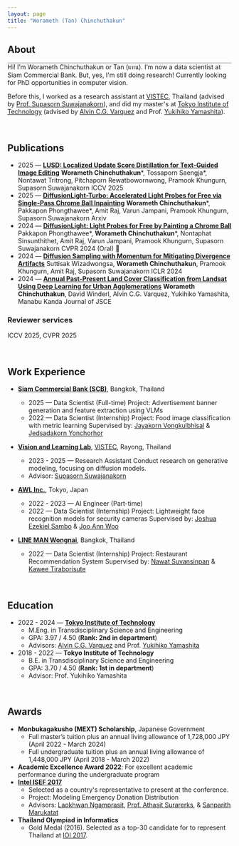 ```yaml
---
layout: page
title: "Worameth (Tan) Chinchuthakun"
---
```


## About
<hr style="height: 1px; margin:0; background-color: #848484">
Hi! I’m Worameth Chinchuthakun or Tan (แทน). 
I’m now a data scientist at Siam Commercial Bank. But, yes, I'm still doing research! Currently looking for PhD opportunities in computer vision.

Before this, I worked as a research assistant at [VISTEC](https://vistec.ist/), Thailand (advised by [Prof. Supasorn Suwajanakorn](https://www.supasorn.com/)), and did my master's at [Tokyo Institute of Technology](https://www.titech.ac.jp/english) (advised by [Alvin C.G. Varquez](https://scholar.google.com/citations?user=ZjIC2ZoAAAAJ&hl=en) and Prof. [Yukihiko Yamashita](https://www.researchgate.net/profile/Yukihiko-Yamashita)).

&nbsp;
## Publications
<!-- <hr style="height: 1px; margin:0; background-color: #848484"> -->

- 2025 — [**LUSD: Localized Update Score Distillation for Text-Guided Image Editing**](https://tossatree.com/lusd-project/)
**Worameth Chinchuthakun***, Tossaporn Saengja*, Nontawat Tritrong, Pitchaporn Rewatbowornwong, Pramook Khungurn, Supasorn Suwajanakorn
ICCV 2025
- 2025 — [**DiffusionLight-Turbo: Accelerated Light Probes for Free via Single-Pass Chrome Ball Inpainting**](https://diffusionlight.github.io/turbo/)
**Worameth Chinchuthakun***, Pakkapon Phongthawee*, Amit Raj, Varun Jampani, Pramook Khungurn, Supasorn Suwajanakorn
Arxiv
- 2024 — [**DiffusionLight: Light Probes for Free by Painting a Chrome Ball**](https://diffusionlight.github.io/)
Pakkapon Phongthawee*, **Worameth Chinchuthakun***, Nontaphat Sinsunthithet, Amit Raj, Varun Jampani, Pramook Khungurn, Supasorn Suwajanakorn
CVPR 2024 (Oral) 🎉
- 2024 — [**Diffusion Sampling with Momentum
for Mitigating Divergence Artifacts**](https://arxiv.org/abs/2307.11118)
Suttisak Wizadwongsa, **Worameth Chinchuthakun**, Pramook Khungurn, Amit Raj, Supasorn Suwajanakorn
ICLR 2024
- 2024 — [**Annual Past-Present Land Cover
Classification from Landsat Using Deep Learning for Urban Agglomerations**](https://www.jstage.jst.go.jp/article/journalofjsce/12/2/12_23-16151/_pdf)
**Worameth Chinchuthakun**, David Winderl, Alvin C.G. Varquez, Yukihiko Yamashita, Manabu Kanda
Journal of JSCE

### Reviewer services
ICCV 2025, CVPR 2025

&nbsp;
## Work Experience
- [**Siam Commercial Bank (SCB)**](https://www.scb.co.th/en/), Bangkok, Thailand
    - 2025 — Data Scientist (Full-time)
    Project: Advertisement banner generation and feature extraction using VLMs
    - 2022 — Data Scientist (Internship)
    Project: Food image classification with metric learning
    Supervised by: [Jayakorn Vongkulbhisal](https://scholar.google.com/citations?user=lhu8iYQAAAAJ&hl=en) & [Jedsadakorn Yonchorhor](https://www.linkedin.com/in/jyonchor)

- [**Vision and Learning Lab**](https://vistec.ist/vision/), [VISTEC](https://vistec.ist/), Rayong, Thailand
    - 2023 - 2025  — Research Assistant
    Conduct research on generative modeling, focusing on diffusion models.
    - Advisor: [Supasorn Suwajanakorn](https://www.linkedin.com/in/supasorn/)

- [**AWL Inc.**](https://awl.co.jp/en/company/), Tokyo, Japan
    - 2022 - 2023 — AI Engineer (Part-time)
    - 2022 — Data Scientist (Internship)
    Project: Lightweight face recognition models for security cameras
    Supervised by: [Joshua Ezekiel Sambo](https://www.linkedin.com/in/esjoshua/) & [Joo Ann Woo](https://www.linkedin.com/in/joo-ann-woo-a97204a0/)

- [**LINE MAN Wongnai**](https://lmwn.com/), Bangkok, Thailand
    - 2022 — Data Scientist (Internship)
    Project: Restaurant Recommendation System
    Supervised by: [Nawat Suvansinpan](https://www.linkedin.com/in/nawatsuvan/) & [Kawee Tiraborisute](https://www.linkedin.com/in/kawee-tiraborisute-602348196)


&nbsp;
## Education
<!-- <hr style="height: 1px; margin:0; background-color: #848484"> -->

- 2022 - 2024 — [**Tokyo Institute of Technology**](https://www.titech.ac.jp/english)
    - M.Eng. in Transdisciplinary Science and Engineering
    - GPA: 3.97 / 4.50 (**Rank: 2nd in department**)
    - Advisors: [Alvin C.G. Varquez](https://scholar.google.com/citations?user=ZjIC2ZoAAAAJ&hl=en) and Prof. [Yukihiko Yamashita](https://www.researchgate.net/profile/Yukihiko-Yamashita)
- 2018 - 2022 — **Tokyo Institute of Technology**
    - B.E. in Transdisciplinary Science and Engineering
    - GPA: 3.70 / 4.50 (**Rank: 1st in department**)
    - Advisor: Prof. Yukihiko Yamashita

&nbsp;
## Awards
- **Monbukagakusho (MEXT) Scholarship**, Japanese Government
    - Full master’s tuition plus an annual living allowance of 1,728,000 JPY (April 2022 - March 2024)
    - Full undergraduate tuition plus an annual living allowance of 1,448,000 JPY (April 2018 - March 2022)
- **Academic Excellence Award 2022**: For excellent academic performance during the undergraduate program
- [**Intel ISEF 2017**](https://www.societyforscience.org/isef/)
    - Selected as a country's representative to present at the conference.
    - Project: Modeling Emergency Donation Distribution
    - Advisors: [Laokhwan Ngamprasit](https://th.linkedin.com/in/laokhwan-ngamprasit-695421117), [Prof. Athasit Surarerks](https://www.eng.chula.ac.th/en/staff/assoc-prof-athasit-surarerks-doctorat-informatique), & [Sanparith Marukatat](https://scholar.google.com/citations?user=6uMrUsQAAAAJ&hl=en)
- **Thailand Olympiad in Informatics**
    - Gold Medal (2016). Selected as a top-30 candidate for to represent Thailand at [IOI 2017](https://stats.ioinformatics.org/olympiads/2017).